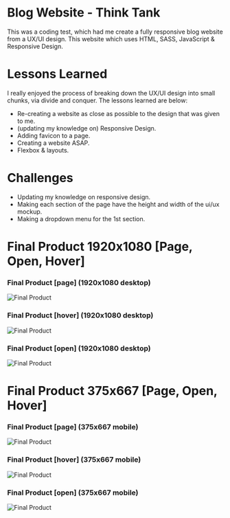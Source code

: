 # Blog Website - Think Tank
This was a coding test, which had me create a fully responsive blog website from a UX/UI design. This website which uses HTML, SASS, JavaScript & Responsive Design.

# Lessons Learned

I really enjoyed the process of breaking down the UX/UI design into small chunks, via divide and conquer. The lessons learned are below:

* Re-creating a website as close as possible to the design that was given to me.
* (updating my knowledge on) Responsive Design.
* Adding favicon to a page.
* Creating a website ASAP.
* Flexbox & layouts.

# Challenges

* Updating my knowledge on responsive design.
* Making each section of the page have the height and width of the ui/ux mockup.
* Making a dropdown menu for the 1st section.

# Final Product 1920x1080 [Page, Open, Hover]

### Final Product [page] (1920x1080 desktop)
![Final Product](https://github.com/JoshuasProgramming/Think-Tank/blob/main/images/1920x1080_Page.png)

### Final Product [hover] (1920x1080 desktop)
![Final Product](https://github.com/JoshuasProgramming/Think-Tank/blob/main/images/1920x1080_Hover.png)

### Final Product [open] (1920x1080 desktop)
![Final Product](https://github.com/JoshuasProgramming/Think-Tank/blob/main/images/1920x1080_Open.png)


# Final Product 375x667 [Page, Open, Hover]

### Final Product [page] (375x667 mobile)
![Final Product](https://github.com/JoshuasProgramming/Think-Tank/blob/main/images/375x667_Page.png)

### Final Product [hover] (375x667 mobile)
![Final Product](https://github.com/JoshuasProgramming/Think-Tank/blob/main/images/375x667_Hover.png)

### Final Product [open] (375x667 mobile)
![Final Product](https://github.com/JoshuasProgramming/Think-Tank/blob/main/images/375x667_Open.png)



